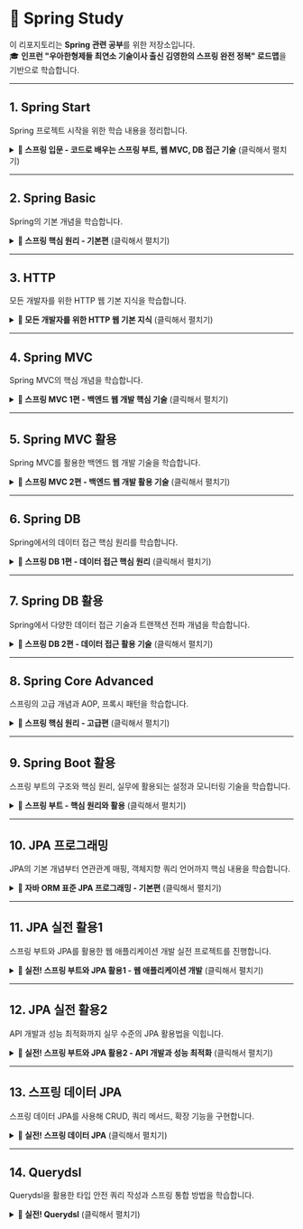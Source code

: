 # 🌱 Spring Study
이 리포지토리는 **Spring 관련 공부**를 위한 저장소입니다.  
🎓 **인프런 "우아한형제들 최연소 기술이사 출신 김영한의 스프링 완전 정복" 로드맵**을 기반으로 학습합니다.

---

## 1. Spring Start
Spring 프로젝트 시작을 위한 학습 내용을 정리합니다.

<details>
  <summary><strong>📌 스프링 입문 - 코드로 배우는 스프링 부트, 웹 MVC, DB 접근 기술</strong> (클릭해서 펼치기)</summary>
  
  해당 강의는 인프런에서 제공됩니다. [🔗 인프런 강의 링크](https://www.inflearn.com)  
  **저자:** 김영한

  ### 📖 목차
  1. 프로젝트 환경설정  
  2. 스프링 웹 개발 기초  
  3. 회원 관리 예제 - 백엔드 개발  
  4. 스프링 빈과 의존관계  
  5. 회원 관리 예제 - 웹 MVC 개발  
  6. 스프링 DB 접근 기술  
  7. AOP  
  8. 다음으로  
</details>

---

## 2. Spring Basic
Spring의 기본 개념을 학습합니다.

<details>
  <summary><strong>📌 스프링 핵심 원리 - 기본편</strong> (클릭해서 펼치기)</summary>
  
  해당 강의는 인프런에서 제공됩니다. [🔗 인프런 강의 링크](https://www.inflearn.com)  
  **저자:** 김영한

  ### 📖 목차
  1. 객체 지향 설계와 스프링  
  2. 스프링 핵심 원리 이해1 - 예제 만들기  
  3. 스프링 핵심 원리 이해2 - 객체 지향 원리 적용  
  4. 스프링 컨테이너와 스프링 빈  
  5. 싱글톤 컨테이너  
  6. 컴포넌트 스캔  
  7. 의존관계 자동 주입  
  8. 빈 생명주기 콜백  
  9. 빈 스코프  
  10. 다음으로  
</details>

---

## 3. HTTP
모든 개발자를 위한 HTTP 웹 기본 지식을 학습합니다.

<details>
  <summary><strong>📌 모든 개발자를 위한 HTTP 웹 기본 지식</strong> (클릭해서 펼치기)</summary>
  
  해당 강의는 인프런에서 제공됩니다. [🔗 인프런 강의 링크](https://www.inflearn.com)  
  **저자:** 김영한

  ### 📖 목차
  1. 인터넷 네트워크  
  2. URI와 웹 브라우저 요청 흐름  
  3. HTTP 기본  
  4. HTTP 메서드  
  5. HTTP 메서드 활용  
  6. HTTP 상태코드  
  7. HTTP 헤더 1 - 일반 헤더  
  8. HTTP 헤더 2 - 캐시와 조건부 요청
  9. 다음으로    
</details>

---

## 4. Spring MVC
Spring MVC의 핵심 개념을 학습합니다.

<details>
  <summary><strong>📌 스프링 MVC 1편 - 백엔드 웹 개발 핵심 기술</strong> (클릭해서 펼치기)</summary>
  
  해당 강의는 인프런에서 제공됩니다. [🔗 인프런 강의 링크](https://www.inflearn.com)  
  **저자:** 김영한

  ### 📖 목차
  1. 웹 애플리케이션 이해  
  2. 서블릿  
  3. 서블릿, JSP, MVC 패턴  
  4. MVC 프레임워크 만들기  
  5. 스프링 MVC - 구조 이해  
  6. 스프링 MVC - 기본 기능  
  7. 스프링 MVC - 웹 페이지 만들기  
  8. 다음으로  
</details>

---

## 5. Spring MVC 활용
Spring MVC를 활용한 백엔드 웹 개발 기술을 학습합니다.

<details>
  <summary><strong>📌 스프링 MVC 2편 - 백엔드 웹 개발 활용 기술</strong> (클릭해서 펼치기)</summary>
  
  해당 강의는 인프런에서 제공됩니다. [🔗 인프런 강의 링크](https://www.inflearn.com/course/%EC%8A%A4%ED%94%84%EB%A7%81-mvc-2)  
  **저자:** 김영한

  ### 📖 목차
  1. 소개  
  2. 타임리프 - 기본 기능  
  3. 타임리프 - 스프링 통합과 폼  
  4. 메시지, 국제화  
  5. 검증 1 - Validation  
  6. 검증 2 - Bean Validation  
  7. 로그인 처리 1 - 쿠키, 세션  
  8. 로그인 처리 2 - 필터, 인터셉터  
  9. 예외 처리와 오류 페이지  
  10. API 예외 처리  
  11. 스프링 타입 컨버터  
  12. 파일 업로드  
  13. 다음으로  
</details>

---

## 6. Spring DB
Spring에서의 데이터 접근 핵심 원리를 학습합니다.

<details>
  <summary><strong>📌 스프링 DB 1편 - 데이터 접근 핵심 원리</strong> (클릭해서 펼치기)</summary>
  
  해당 강의는 인프런에서 제공됩니다. [🔗 인프런 강의 링크](https://www.inflearn.com)  
  **저자:** 김영한

  ### 📖 목차
  1. JDBC 이해  
  2. 커넥션풀과 데이터소스 이해  
  3. 트랜잭션 이해  
  4. 스프링과 문제 해결 - 트랜잭션  
  5. 자바 예외 이해  
  6. 스프링과 문제 해결 - 예외 처리, 반복  
  7. 다음으로  
</details>

---

## 7. Spring DB 활용  
Spring에서 다양한 데이터 접근 기술과 트랜잭션 전파 개념을 학습합니다.

<details>
  <summary><strong>📌 스프링 DB 2편 - 데이터 접근 활용 기술</strong> (클릭해서 펼치기)</summary>

  해당 강의는 인프런에서 제공됩니다. [🔗 인프런 강의 링크](https://www.inflearn.com)  
  **저자:** 김영한

  ### 📖 목차
  1. 데이터 접근 기술 - 시작  
  2. 데이터 접근 기술 - 스프링 JdbcTemplate  
  3. 데이터 접근 기술 - 테스트  
  4. 데이터 접근 기술 - MyBatis  
  5. 데이터 접근 기술 - JPA  
  6. 데이터 접근 기술 - 스프링 데이터 JPA  
  7. 데이터 접근 기술 - Querydsl  
  8. 데이터 접근 기술 - 활용 방안  
  9. 스프링 트랜잭션 이해  
  10. 스프링 트랜잭션 전파1 - 기본  
  11. 스프링 트랜잭션 전파2 - 활용  
</details>

---

## 8. Spring Core Advanced  
스프링의 고급 개념과 AOP, 프록시 패턴을 학습합니다.

<details>
  <summary><strong>📌 스프링 핵심 원리 - 고급편</strong> (클릭해서 펼치기)</summary>

  해당 강의는 인프런에서 제공됩니다. [🔗 인프런 강의 링크](https://www.inflearn.com)  
  **저자:** 김영한

  ### 📖 목차
  1. 예제 만들기  
  2. 쓰레드 로컬 - ThreadLocal  
  3. 템플릿 메서드 패턴과 콜백 패턴  
  4. 프록시 패턴과 데코레이터 패턴  
  5. 동적 프록시 기술  
  6. 스프링이 지원하는 프록시  
  7. 빈 후처리기  
  8. @Aspect AOP  
  9. 스프링 AOP 개념  
  10. 스프링 AOP 구현  
  11. 스프링 AOP - 포인트컷  
  12. 스프링 AOP - 실전 예제  
  13. 스프링 AOP - 실무 주의사항  
</details>

---

## 9. Spring Boot 활용  
스프링 부트의 구조와 핵심 원리, 실무에 활용되는 설정과 모니터링 기술을 학습합니다.

<details>
  <summary><strong>📌 스프링 부트 - 핵심 원리와 활용</strong> (클릭해서 펼치기)</summary>

  해당 강의는 인프런에서 제공됩니다. [🔗 인프런 강의 링크](https://www.inflearn.com)  
  **저자:** 김영한

  ### 📖 목차
  1. 오리엔테이션  
  2. 스프링 부트 소개  
  3. 웹 서버와 서블릿 컨테이너  
  4. 스프링 부트와 내장 톰캣  
  5. 스프링 부트 스타터와 라이브러리 관리  
  6. 자동 구성(Auto Configuration)  
  7. 외부설정과 프로필1  
  8. 외부설정과 프로필2  
  9. 액츄에이터  
  10. 마이크로미터, 프로메테우스, 그라파나  
  11. 모니터링 메트릭 활용  
  12. 다음으로  
</details>

---

## 10. JPA 프로그래밍  
JPA의 기본 개념부터 연관관계 매핑, 객체지향 쿼리 언어까지 핵심 내용을 학습합니다.

<details>
  <summary><strong>📌 자바 ORM 표준 JPA 프로그래밍 - 기본편</strong> (클릭해서 펼치기)</summary>

  해당 강의는 인프런에서 제공됩니다. [🔗 인프런 강의 링크](https://www.inflearn.com)  
  **저자:** 김영한

  ### 📖 목차
  1. 강좌 소개  
  2. JPA 소개  
  3. JPA 시작하기  
  4. 영속성 관리 - 내부 동작 방식  
  5. 엔티티 매핑  
  6. 연관관계 매핑 기초  
  7. 다양한 연관관계 매핑  
  8. 고급 매핑  
  9. 프록시와 연관관계 관리  
  10. 값 타입  
  11. 객체지향 쿼리 언어1 - 기본 문법  
  12. 객체지향 쿼리 언어2 - 중급 문법  
</details>

---

## 11. JPA 실전 활용1  
스프링 부트와 JPA를 활용한 웹 애플리케이션 개발 실전 프로젝트를 진행합니다.

<details>
  <summary><strong>📌 실전! 스프링 부트와 JPA 활용1 - 웹 애플리케이션 개발</strong> (클릭해서 펼치기)</summary>

  해당 강의는 인프런에서 제공됩니다. [🔗 인프런 강의 링크](https://www.inflearn.com)  
  **저자:** 김영한

  ### 📖 목차
  1. 강좌 소개  
  2. 프로젝트 환경설정  
  3. 도메인 분석 설계  
  4. 애플리케이션 구현 준비  
  5. 회원 도메인 개발  
  6. 상품 도메인 개발  
  7. 주문 도메인 개발  
  8. 웹 계층 개발  
</details>

---

## 12. JPA 실전 활용2  
API 개발과 성능 최적화까지 실무 수준의 JPA 활용법을 익힙니다.

<details>
  <summary><strong>📌 실전! 스프링 부트와 JPA 활용2 - API 개발과 성능 최적화</strong> (클릭해서 펼치기)</summary>

  해당 강의는 인프런에서 제공됩니다. [🔗 인프런 강의 링크](https://www.inflearn.com)  
  **저자:** 김영한

  ### 📖 목차
  1. 강좌 소개  
  2. API 개발 기본  
  3. API 개발 고급 - 준비  
  4. API 개발 고급 - 지연 로딩과 조회 성능 최적화  
  5. API 개발 고급 - 컬렉션 조회 최적화  
  6. API 개발 고급 - 실무 필수 최적화  
  7. 다음으로  
</details>

---

## 13. 스프링 데이터 JPA  
스프링 데이터 JPA를 사용해 CRUD, 쿼리 메서드, 확장 기능을 구현합니다.

<details>
  <summary><strong>📌 실전! 스프링 데이터 JPA</strong> (클릭해서 펼치기)</summary>

  해당 강의는 인프런에서 제공됩니다. [🔗 인프런 강의 링크](https://www.inflearn.com)  
  **저자:** 김영한

  ### 📖 목차
  1. 스프링 데이터 JPA 소개  
  2. 프로젝트 환경설정  
  3. 예제 도메인 모델  
  4. 공통 인터페이스 기능  
  5. 쿼리 메소드 기능  
  6. 확장 기능  
  7. 스프링 데이터 JPA 분석  
  8. 나머지 기능들  
</details>

---

## 14. Querydsl  
Querydsl을 활용한 타입 안전 쿼리 작성과 스프링 통합 방법을 학습합니다.

<details>
  <summary><strong>📌 실전! Querydsl</strong> (클릭해서 펼치기)</summary>

  해당 강의는 인프런에서 제공됩니다. [🔗 인프런 강의 링크](https://www.inflearn.com)  
  **저자:** 김영한

  ### 📖 목차
  1. Querydsl 소개  
  2. 프로젝트 환경설정  
  3. 예제 도메인 모델  
  4. 기본 문법  
  5. 중급 문법  
  6. 실무 활용 - 순수 JPA와 Querydsl  
  7. 실무 활용 - 스프링 데이터 JPA와 Querydsl  
  8. 스프링 데이터 JPA가 제공하는 Querydsl 기능  
</details>



